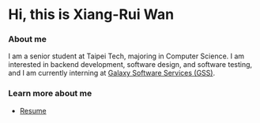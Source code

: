 # Hi, this is Xiang-Rui Wan

### About me

I am a senior student at Taipei Tech, majoring in Computer Science. I am interested in backend development, software design, and software testing, and I am currently interning at [Galaxy Software Services (GSS)](https://www.gss.com.tw/).

### Learn more about me

- [Resume](./resume.pdf)
